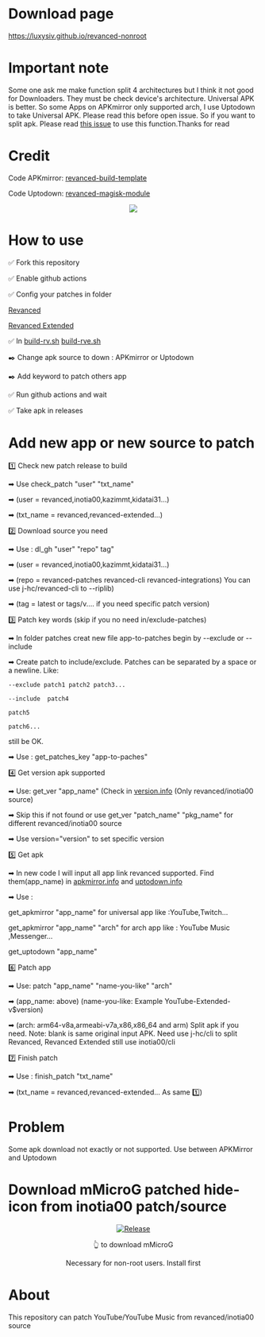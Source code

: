 # Download page 

https://luxysiv.github.io/revanced-nonroot

# Important note

Some one ask me make function split 4 architectures but I think it not good for Downloaders. They must be check device's architecture. Universal APK is better. So some Apps on APKmirror only supported arch, I use Uptodown to take Universal APK. Please read this before open issue. So if you want to split apk. Please read [this issue](https://github.com/luxysiv/revanced-nonroot/issues/9) to use this function.Thanks for read

# Credit

Code APKmirror: [revanced-build-template](https://github.com/n0k0m3/revanced-build-template)

Code Uptodown: [revanced-magisk-module](https://github.com/j-hc/revanced-magisk-module)

<div align="center">

[![](https://visitcount.itsvg.in/api?id=luxysiv&label=Visitors&color=0&icon=0&pretty=true)](https://visitcount.itsvg.in)
  
</div>
  
# How to use

✅ Fork this repository 

✅ Enable github actions

✅ Config your patches in folder 

[Revanced](https://github.com/revanced/revanced-patches/releases)

[Revanced Extended](https://github.com/inotia00/revanced-patches/releases)

✅ In [build-rv.sh](./src/build-rv.sh) [build-rve.sh](./src/build-rve.sh) 

✒️ Change apk source to down : APKmirror or Uptodown 

✒️ Add keyword to patch others app 

✅ Run github actions and wait

✅ Take apk in releases

# Add new app or new source to patch

1️⃣ Check new patch release to build

➡ Use check_patch "user" "txt_name"

➡ (user = revanced,inotia00,kazimmt,kidatai31...)

➡ (txt_name = revanced,revanced-extended...)

2️⃣ Download source you need

➡ Use : dl_gh "user" "repo" tag" 

➡ (user = revanced,inotia00,kazimmt,kidatai31...) 

➡ (repo = revanced-patches revanced-cli revanced-integrations) You can use j-hc/revanced-cli to --riplib)

➡ (tag = latest or tags/v.... if you need specific patch version)

3️⃣ Patch key words (skip if you no need in/exclude-patches) 

➡ In folder patches creat new file app-to-patches begin by --exclude or --include 

➡ Create patch to include/exclude. Patches can be separated by a space or a newline. Like:

`--exclude patch1 patch2 patch3...`

`--include 
patch4 `

`patch5 `

`patch6...`

still be OK.

➡ Use : get_patches_key "app-to-paches"

4️⃣ Get version apk supported 

➡ Use: get_ver "app_name" (Check in [version.info](./src/version.info) (Only revanced/inotia00 source)

➡ Skip this if not found or use get_ver "patch_name" "pkg_name" for different revanced/inotia00 source

➡ Use version="version" to set specific version 

5️⃣ Get apk

➡ In new code I will input all app link revanced supported. Find them(app_name) in [apkmirror.info](./src/apkmirror.info) and [uptodown.info](./src/uptodown.info)

➡ Use : 

get_apkmirror "app_name" for universal app like :YouTube,Twitch...
         
get_apkmirror "app_name" "arch" for arch app like : YouTube Music ,Messenger...

get_uptodown "app_name"

6️⃣ Patch app

➡ Use: patch "app_name" "name-you-like" "arch"

➡ (app_name: above) (name-you-like: Example YouTube-Extended-v$version)

➡ (arch: arm64-v8a,armeabi-v7a,x86,x86_64 and arm) Split apk if you need. Note: blank is same original input APK. Need use j-hc/cli to split Revanced, Revanced Extended still use inotia00/cli

7️⃣ Finish patch

➡ Use : finish_patch "txt_name"

➡ (txt_name = revanced,revanced-extended... As same 1️⃣)

# Problem 

Some apk download not exactly or not supported. Use between APKMirror and Uptodown

# Download mMicroG patched hide-icon from inotia00 patch/source 

<div align="center">

[![Release](https://img.shields.io/github/v/release/inotia00/mMicroG?label=mMicroG)](https://github.com/luxysiv/revanced-nonroot/releases/latest/download/mMicroG.apk)

👆 to download mMicroG

Necessary for non-root users. Install first
  
</div>

# About
This repository can patch YouTube/YouTube Music from revanced/inotia00 source


